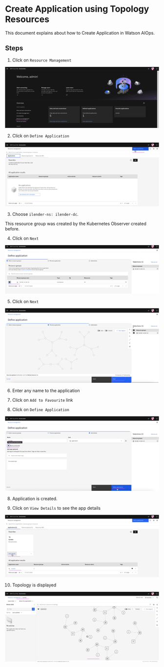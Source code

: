 # Create Application using Topology Resources

This document explains about how to Create Application in Watson AIOps.

## Steps

1. Click on `Resource Management`

<img src="images/image-00001.png">

2. Click on `Define Application`

<img src="images/image-00003.png">

3. Choose `ilender-ns: ilender-dc`.

This resource group was created by the Kubernetes Observer created before.

4. Click on `Next`

<img src="images/image-00004.png">

5. Click on `Next`

<img src="images/image-00005.png">

6. Enter any name to the application

7. Click on `Add to Favourite` link

8. Click on `Define Application`

<img src="images/image-00006.png">

8. Application is created.

9. Click on `View Details` to see the app details

<img src="images/image-00007.png">

10. Topology is displayed

<img src="images/image-00008.png">
